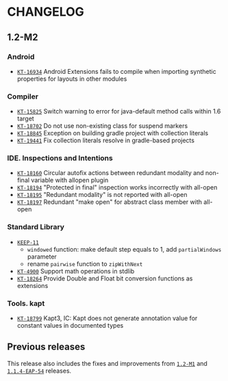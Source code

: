 # CHANGELOG

<!-- Find: ([^\`/\[])(KT-\d+) -->
<!-- Replace: $1[`$2`](https://youtrack.jetbrains.com/issue/$2) -->

## 1.2-M2

### Android

- [`KT-16934`](https://youtrack.jetbrains.com/issue/KT-16934) Android Extensions fails to compile when importing synthetic properties for layouts in other modules

### Compiler

- [`KT-15825`](https://youtrack.jetbrains.com/issue/KT-15825) Switch warning to error for java-default method calls within 1.6 target
- [`KT-18702`](https://youtrack.jetbrains.com/issue/KT-18702) Do not use non-existing class for suspend markers
- [`KT-18845`](https://youtrack.jetbrains.com/issue/KT-18845) Exception on building gradle project with collection literals
- [`KT-19441`](https://youtrack.jetbrains.com/issue/KT-19441) Fix collection literals resolve in gradle-based projects

### IDE. Inspections and Intentions

- [`KT-18160`](https://youtrack.jetbrains.com/issue/KT-18160) Circular autofix actions between redundant modality and non-final variable with allopen plugin
- [`KT-18194`](https://youtrack.jetbrains.com/issue/KT-18194) "Protected in final" inspection works incorrectly with all-open
- [`KT-18195`](https://youtrack.jetbrains.com/issue/KT-18195) "Redundant modality" is not reported with all-open
- [`KT-18197`](https://youtrack.jetbrains.com/issue/KT-18197) Redundant "make open" for abstract class member with all-open

### Standard Library

- [`KEEP-11`](https://github.com/Kotlin/KEEP/blob/master/proposals/stdlib/window-sliding.md)
    - `windowed` function: make default step equals to 1, add `partialWindows` parameter
    - rename `pairwise` function to `zipWithNext` 
- [`KT-4900`](https://youtrack.jetbrains.com/issue/KT-4900) Support math operations in stdlib
- [`KT-18264`](https://youtrack.jetbrains.com/issue/KT-18264) Provide Double and Float bit conversion functions as extensions

### Tools. kapt

- [`KT-18799`](https://youtrack.jetbrains.com/issue/KT-18799) Kapt3, IC: Kapt does not generate annotation value for constant values in documented types

## Previous releases

This release also includes the fixes and improvements from 
[`1.2-M1`](https://github.com/JetBrains/kotlin/blob/1.2-M1/ChangeLog.md) and [`1.1.4-EAP-54`](https://github.com/JetBrains/kotlin/blob/1.1.4/ChangeLog.md#114-eap-54) releases.